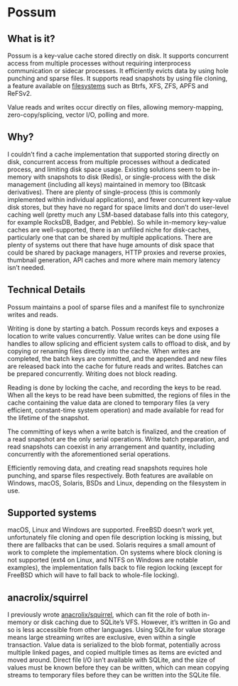 # Possum

## What is it?

Possum is a key-value cache stored directly on disk. It supports concurrent access from multiple processes without requiring interprocess communication or sidecar processes. It efficiently evicts data by using hole punching and sparse files. It supports read snapshots by using file cloning, a feature available on [filesystems](https://www.ctrl.blog/entry/file-cloning.html) such as Btrfs, XFS, ZFS, APFS and ReFSv2.

Value reads and writes occur directly on files, allowing memory-mapping, zero-copy/splicing, vector I/O, polling and more.

## Why?

I couldn’t find a cache implementation that supported storing directly on disk, concurrent access from multiple processes without a dedicated process, and limiting disk space usage. Existing solutions seem to be in-memory with snapshots to disk (Redis), or single-process with the disk management (including all keys) maintained in memory too (Bitcask derivatives). There are plenty of single-process (this is commonly implemented within individual applications), and fewer concurrent key-value disk stores, but they have no regard for space limits and don’t do user-level caching well (pretty much any LSM-based database falls into this category, for example RocksDB, Badger, and Pebble). So while in-memory key-value caches are well-supported, there is an unfilled niche for disk-caches, particularly one that can be shared by multiple applications. There are plenty of systems out there that have huge amounts of disk space that could be shared by package managers, HTTP proxies and reverse proxies, thumbnail generation, API caches and more where main memory latency isn’t needed.

## Technical Details

Possum maintains a pool of sparse files and a manifest file to synchronize writes and reads.

Writing is done by starting a batch. Possum records keys and exposes a location to write values concurrently. Value writes can be done using file handles to allow splicing and efficient system calls to offload to disk, and by copying or renaming files directly into the cache. When writes are completed, the batch keys are committed, and the appended and new files are released back into the cache for future reads and writes. Batches can be prepared concurrently. Writing does not block reading.

Reading is done by locking the cache, and recording the keys to be read. When all the keys to be read have been submitted, the regions of files in the cache containing the value data are cloned to temporary files (a very efficient, constant-time system operation) and made available for read for the lifetime of the snapshot.

The committing of keys when a write batch is finalized, and the creation of a read snapshot are the only serial operations. Write batch preparation, and read snapshots can coexist in any arrangement and quantity, including concurrently with the aforementioned serial operations.

Efficiently removing data, and creating read snapshots requires hole punching, and sparse files respectively. Both features are available on Windows, macOS, Solaris, BSDs and Linux, depending on the filesystem in use.

## Supported systems

macOS, Linux and Windows are supported. FreeBSD doesn’t work yet, unfortunately file cloning and open file description locking is missing, but there are fallbacks that can be used. Solaris requires a small amount of work to complete the implementation. On systems where block cloning is not supported (ext4 on Linux, and NTFS on Windows are notable examples), the implementation falls back to file region locking (except for FreeBSD which will have to fall back to whole-file locking).

## anacrolix/squirrel

I previously wrote [anacrolix/squirrel](https://github.com/anacrolix/squirrel), which can fit the role of both in-memory or disk caching due to SQLite’s VFS. However, it’s written in Go and so is less accessible from other languages. Using SQLite for value storage means large streaming writes are exclusive, even within a single transaction. Value data is serialized to the blob format, potentially across multiple linked pages, and copied multiple times as items are evicted and moved around. Direct file I/O isn’t available with SQLite, and the size of values must be known before they can be written, which can mean copying streams to temporary files before they can be written into the SQLite file.
